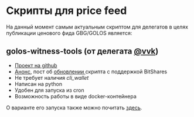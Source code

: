 # Скрипты для price feed

На данный момент самым актуальным скриптом для делегатов в целях публикации ценового фида GBG/GOLOS является: 

## golos-witness-tools \(от делегата [@vvk](https://golos.id/@vvk)\)

* [Проект на github](https://github.com/bitfag/golos-witness-tools)
* [Анонс](https://golos.id/golostools/@vvk/anons-novogo-skripta-obnovleniya-price-feed-i-proekta-golos-witness-tools), пост об [обновлении ](https://golos.id/golos/@vvk/golos-witness-tools-bitshares)скрипта с поддержкой BitShares
* Не требует наличия _cli\_wallet_
* Написан на python
* Удобен для запуска из cron
* Возможность работы в виде docker-контейнера

О варианте его запуска также можно почитать [здесь](node/guide.md).

